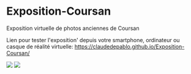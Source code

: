 # Exposition-Coursan
Exposition virtuelle de photos anciennes de Coursan 



Lien pour tester l'exposition' depuis votre smartphone, ordinateur ou casque de réalité virtuelle:
 https://claudedepablo.github.io/Exposition-Coursan/

![](https://claudedepablo.github.io/Exposition-Coursan/assets/images/screenshots/screen1.png)
![](https://claudedepablo.github.io/Exposition-Coursan/assets/images/screenshots/screen2.png)

</br>